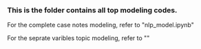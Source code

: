 ### This is the folder contains all top modeling codes.

For the complete case notes modeling, refer to "nlp_model.ipynb"

For the seprate varibles topic modeling, refer to ""
